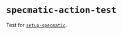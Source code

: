 # `specmatic-action-test`

Test for  [`setup-specmatic`](https://github.com/airslate-oss/setup-specmatic).
